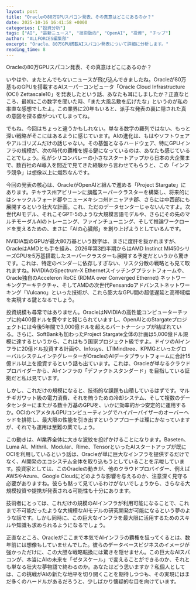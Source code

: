 ```yaml
---
layout: post
title: "Oracleの80万GPUスパコン発表、その真意はどこにあるのか？"
date: 2025-10-16 16:41:58 +0000
categories: ["投資分析"]
tags: ["AI", "最新ニュース", "技術動向", "OpenAI", "投資", "チップ"]
author: "ALLFORCES編集部"
excerpt: "Oracle、80万GPU搭載AIスパコン発表について詳細に分析します。"
reading_time: 8
---
```


Oracleの80万GPUスパコン発表、その真意はどこにあるのか？

いやはや、またとんでもないニュースが飛び込んできましたね。Oracleが80万基ものGPUを搭載するAIスーパーコンピュータ「Oracle Cloud Infrastructure (OCI) Zettascale10」を発表したという話、あなたも耳にしましたか？正直なところ、最初にこの数字を聞いた時、「また大風呂敷を広げたな」というのが私の率直な感想でしたよ。この業界に20年もいると、派手な発表の裏に隠された真の意図を探る癖がついてしまってね。

でもね、今回はちょっと違うかもしれない。単なる数字の羅列ではない、もっと深い戦略がそこにはあるように感じています。AIの進化は、もはやソフトウェアやアルゴリズムだけの話じゃない。その基盤となるハードウェア、特にGPUインフラの規模が、次の時代の覇権を握る鍵になっているのは、あなたも感じていることでしょう。私がシリコンバレーの小さなスタートアップから日本の大企業まで、数百社のAI導入を間近で見てきた経験から言わせてもらうと、この「インフラ競争」は想像以上に熾烈なんです。

今回の発表の核心は、OracleがOpenAIと組んで進める「Project Stargate」にあります。テキサス州アビリーンに旗艦スーパークラスターを構築し、将来的にはシャックルフォード郡やニューメキシコ州ドニャアナ郡、さらには中西部にも展開するという壮大な計画。これ、ただのデータセンターじゃないんですよ。次世代AIモデル、それこそGPT-5のような大規模言語モデルや、さらにその先のマルチモーダルAIのトレーニング、ファインチューニング、そして推論ワークロードを支えるための、まさに「AIの心臓部」を創り上げようとしているんです。

NVIDIA製のGPUが最大80万基という数字は、まさに度肝を抜かれますが、OracleはAMDとも手を組み、2026年第3四半期からはAMD Instinct MI450シリーズGPUを5万基搭載したスーパークラスターも展開する予定だというから驚きです。これは、特定のベンダーに依存しすぎない、リスク分散の戦略とも見て取れますね。NVIDIAのSpectrum-X Ethernetスイッチングプラットフォームや、Oracle独自のAcceleron RoCE (RDMA over Converged Ethernet) ネットワーキングアーキテクチャ、そしてAMDの次世代Pensandoアドバンストネットワーキング「Vulcano」といった技術が、これら膨大なGPU間の超低遅延と高帯域幅を実現する鍵となるでしょう。

投資規模も尋常ではありません。OracleはNVIDIAの高性能コンピューターチップに約400億ドルを費やすと報じられていますし、OpenAIとのStargateプロジェクトには今後5年間で3,000億ドルを超えるパートナーシップが結ばれている。さらに、SoftBankも加わったProject Stargate全体の計画は5,000億ドル規模に達するというから、これはもう国家プロジェクト級ですよ。ドイツのAIインフラに20億ドル投資する計画や、Infosys、LTIMindtree、KPMGといったグローバルシステムインテグレーターがOracleのAIデータプラットフォームに合計15億ドル以上を投資するという話も出ています。これは、Oracleが単なるクラウドプロバイダーから、AIインフラの「デファクトスタンダード」を目指している証拠だと私は見ています。

しかし、これだけの規模になると、技術的な課題も山積しているはずです。マルチギガワット級の電力消費、それを賄うための冷却システム、そして複数のデータセンターにまたがる数十万基のGPUを、いかに効率的かつ安定的に運用するか。OCIのベアメタルGPUコンピューティングでハイパーバイザーのオーバーヘッドを排除し、最大限の性能を引き出すというアプローチは理にかなっていますが、それでも運用は至難の業でしょう。

この動きは、AI業界全体に大きな波紋を投げかけることになります。Baseten、Luma AI、Mithril、Modular、Rime、TensorといったAIスタートアップが既にOCIを利用しているという話は、Oracleが単に巨大なインフラを提供するだけでなく、AI開発のエコシステム全体を取り込もうとしていることを示唆しています。投資家としては、このOracleの動きが、他のクラウドプロバイダー、例えばAWSやAzure、Google Cloudにどのような影響を与えるのか、注意深く見守る必要がありますね。彼らも黙って見ているわけがないでしょうから、さらなる大規模投資や提携が発表される可能性も十分にあります。

技術者にとっては、これだけの規模のAIインフラが利用可能になることで、これまで不可能だったような大規模なAIモデルの研究開発が可能になるという夢のような話です。しかし同時に、この巨大なインフラを最大限に活用するためのスキルや知識も求められるようになるでしょう。

正直なところ、Oracleがここまで本気でAIインフラの覇権を狙ってくるとは、数年前には想像もしていませんでした。彼らのデータベースビジネスのイメージが強かっただけに、この大胆な戦略転換には驚きを隠せません。この巨大なAIスパコンが、本当にAIの未来を「ゼタスケール」で変えることができるのか、それとも単なる壮大な夢物語で終わるのか。あなたはどう思いますか？私個人としては、この挑戦がAIの新たな地平を切り開くことを期待しつつも、その実現にはまだ多くのハードルがあるだろうと、少しばかり懐疑的な目を向けています。

